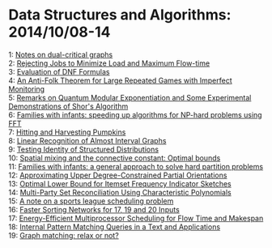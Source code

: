 # Data Structures and Algorithms: 2014/10/08-14  
1: [Notes on dual-critical graphs](https://doi.org/10.48550/arXiv.1410.1653)  
2: [Rejecting Jobs to Minimize Load and Maximum Flow-time](https://doi.org/10.48550/arXiv.1410.1839)  
3: [Evaluation of DNF Formulas](https://doi.org/10.48550/arXiv.1310.3673)  
4: [An Anti-Folk Theorem for Large Repeated Games with Imperfect Monitoring](https://doi.org/10.48550/arXiv.1402.2801)  
5: [Remarks on Quantum Modular Exponentiation and Some Experimental  Demonstrations of Shor's Algorithm](https://doi.org/10.48550/arXiv.1408.6252)  
6: [Families with infants: speeding up algorithms for NP-hard problems using  FFT](https://doi.org/10.48550/arXiv.1410.2209)  
7: [Hitting and Harvesting Pumpkins](https://doi.org/10.48550/arXiv.1105.2704)  
8: [Linear Recognition of Almost Interval Graphs](https://doi.org/10.48550/arXiv.1403.1515)  
9: [Testing Identity of Structured Distributions](https://doi.org/10.48550/arXiv.1410.2266)  
10: [Spatial mixing and the connective constant: Optimal bounds](https://doi.org/10.48550/arXiv.1410.2595)  
11: [Families with infants: a general approach to solve hard partition  problems](https://doi.org/10.48550/arXiv.1311.2456)  
12: [Approximating Upper Degree-Constrained Partial Orientations](https://doi.org/10.48550/arXiv.1408.6157)  
13: [Optimal Lower Bound for Itemset Frequency Indicator Sketches](https://doi.org/10.48550/arXiv.1410.2640)  
14: [Multi-Party Set Reconciliation Using Characteristic Polynomials](https://doi.org/10.48550/arXiv.1410.2645)  
15: [A note on a sports league scheduling problem](https://doi.org/10.48550/arXiv.1410.2721)  
16: [Faster Sorting Networks for $17$, $19$ and $20$ Inputs](https://doi.org/10.48550/arXiv.1410.2736)  
17: [Energy-Efficient Multiprocessor Scheduling for Flow Time and Makespan](https://doi.org/10.48550/arXiv.1010.4110)  
18: [Internal Pattern Matching Queries in a Text and Applications](https://doi.org/10.48550/arXiv.1311.6235)  
19: [Graph matching: relax or not?](https://doi.org/10.48550/arXiv.1401.7623)  